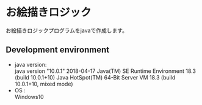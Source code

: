 # お絵描きロジック
お絵描きロジックプログラムをjavaで作成します。

## Development environment
  * java version: <br>
  java version "10.0.1" 2018-04-17
  Java(TM) SE Runtime Environment 18.3 (build 10.0.1+10)
  Java HotSpot(TM) 64-Bit Server VM 18.3 (build 10.0.1+10, mixed mode)
  * OS : <br>
  Windows10
 
